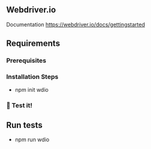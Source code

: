 


## Webdriver.io
 Documentation https://webdriver.io/docs/gettingstarted

## Requirements


### Prerequisites



### Installation Steps
* npm init wdio 


### 🚀 Test it!

## Run tests
* npm run wdio
 